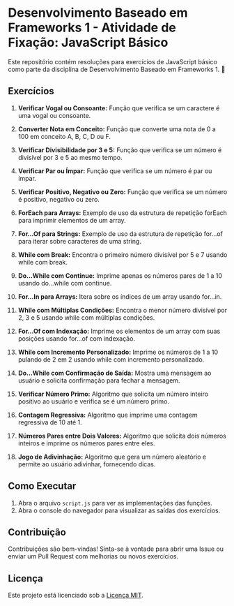 # Desenvolvimento Baseado em Frameworks 1 - Atividade de Fixação: JavaScript Básico

Este repositório contém resoluções para exercícios de JavaScript básico como parte da disciplina de Desenvolvimento Baseado em Frameworks 1. :rocket:

## Exercícios

1. **Verificar Vogal ou Consoante:** Função que verifica se um caractere é uma vogal ou consoante.

2. **Converter Nota em Conceito:** Função que converte uma nota de 0 a 100 em conceito A, B, C, D ou F.

3. **Verificar Divisibilidade por 3 e 5:** Função que verifica se um número é divisível por 3 e 5 ao mesmo tempo.

4. **Verificar Par ou Ímpar:** Função que verifica se um número é par ou ímpar.

5. **Verificar Positivo, Negativo ou Zero:** Função que verifica se um número é positivo, negativo ou zero.

6. **ForEach para Arrays:** Exemplo de uso da estrutura de repetição forEach para imprimir elementos de um array.

7. **For...Of para Strings:** Exemplo de uso da estrutura de repetição for...of para iterar sobre caracteres de uma string.

8. **While com Break:** Encontra o primeiro número divisível por 5 e 7 usando while com break.

9. **Do...While com Continue:** Imprime apenas os números pares de 1 a 10 usando do...while com continue.

10. **For...In para Arrays:** Itera sobre os índices de um array usando for...in.

11. **While com Múltiplas Condições:** Encontra o menor número divisível por 2, 3 e 5 usando while com múltiplas condições.

12. **For...Of com Indexação:** Imprime os elementos de um array com suas posições usando for...of com indexação.

13. **While com Incremento Personalizado:** Imprime os números de 1 a 10 pulando de 2 em 2 usando while com incremento personalizado.

14. **Do...While com Confirmação de Saída:** Mostra uma mensagem ao usuário e solicita confirmação para fechar a mensagem.

15. **Verificar Número Primo:** Algoritmo que solicita um número inteiro positivo ao usuário e verifica se é um número primo.

16. **Contagem Regressiva:** Algoritmo que imprime uma contagem regressiva de 10 até 1.

17. **Números Pares entre Dois Valores:** Algoritmo que solicita dois números inteiros e imprime os números pares entre eles.

18. **Jogo de Adivinhação:** Algoritmo que gera um número aleatório e permite ao usuário adivinhar, fornecendo dicas.

## Como Executar

1. Abra o arquivo `script.js` para ver as implementações das funções.
2. Abra o console do navegador para visualizar as saídas dos exercícios.

## Contribuição

Contribuições são bem-vindas! Sinta-se à vontade para abrir uma Issue ou enviar um Pull Request com melhorias ou novos exercícios.

## Licença

Este projeto está licenciado sob a [Licença MIT](LICENSE).
